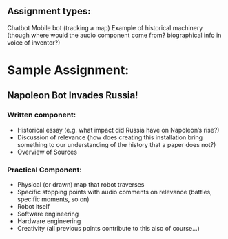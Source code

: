## Assignment types:

Chatbot
Mobile bot (tracking a map)
Example of historical machinery (though where would the audio component come from? biographical info in voice of inventor?)

# Sample Assignment:

## Napoleon Bot Invades Russia!

### Written component:
  - Historical essay (e.g. what impact did Russia have on Napoleon’s rise?)
  - Discussion of relevance (how does creating this installation bring something to our understanding of the history that a paper does not?)
  - Overview of Sources

### Practical Component:
  - Physical (or drawn) map that robot traverses
  - Specific stopping points with audio comments on relevance (battles, specific moments, so on)
  - Robot itself
  - Software engineering
  - Hardware engineering
  - Creativity (all previous points contribute to this also of course…)
